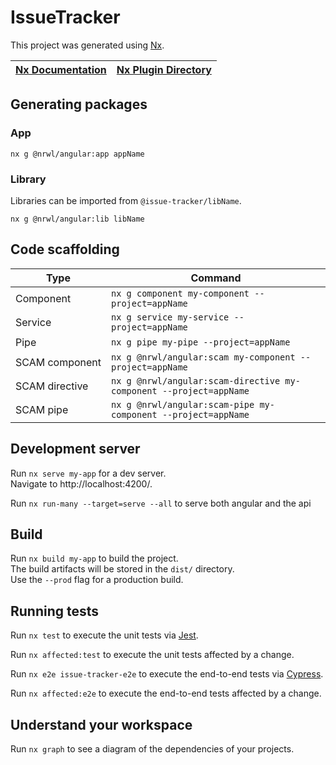 # IssueTracker

This project was generated using [Nx](https://nx.dev).

| [Nx Documentation](https://nx.dev) | [Nx Plugin Directory](https://nx.dev/community#plugin-directory) |
|------------------------------------|------------------------------------------------------------------|

## Generating packages

### App

```shell
nx g @nrwl/angular:app appName
```

### Library

Libraries can be imported from `@issue-tracker/libName`.

```shell
nx g @nrwl/angular:lib libName
```

## Code scaffolding

| Type                | Command                                                            |
|---------------------|--------------------------------------------------------------------|
| Component           | `nx g component my-component --project=appName`                    |
| Service             | `nx g service my-service --project=appName`                        |
| Pipe                | `nx g pipe my-pipe --project=appName`                              |
| SCAM&nbsp;component | `nx g @nrwl/angular:scam my-component --project=appName`           |
| SCAM&nbsp;directive | `nx g @nrwl/angular:scam-directive my-component --project=appName` |
| SCAM&nbsp;pipe      | `nx g @nrwl/angular:scam-pipe my-component --project=appName`      |

## Development server

Run `nx serve my-app` for a dev server.\
Navigate to http://localhost:4200/.

Run `nx run-many --target=serve --all` to serve both angular and the api

## Build

Run `nx build my-app` to build the project.\
The build artifacts will be stored in the `dist/` directory.\
Use the `--prod` flag for a production build.

## Running tests

Run `nx test` to execute the unit tests via [Jest](https://jestjs.io).

Run `nx affected:test` to execute the unit tests affected by a change.

Run `nx e2e issue-tracker-e2e` to execute the end-to-end tests via [Cypress](https://www.cypress.io).

Run `nx affected:e2e` to execute the end-to-end tests affected by a change.

## Understand your workspace

Run `nx graph` to see a diagram of the dependencies of your projects.
